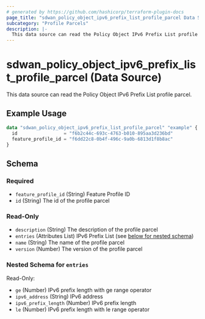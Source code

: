 ```yaml
---
# generated by https://github.com/hashicorp/terraform-plugin-docs
page_title: "sdwan_policy_object_ipv6_prefix_list_profile_parcel Data Source - terraform-provider-sdwan"
subcategory: "Profile Parcels"
description: |-
  This data source can read the Policy Object IPv6 Prefix List profile parcel.
---
```


# sdwan_policy_object_ipv6_prefix_list_profile_parcel (Data Source)

This data source can read the Policy Object IPv6 Prefix List profile parcel.

## Example Usage

```terraform
data "sdwan_policy_object_ipv6_prefix_list_profile_parcel" "example" {
  id                 = "f6b2c44c-693c-4763-b010-895aa3d236bd"
  feature_profile_id = "f6dd22c8-0b4f-496c-9a0b-6813d1f8b8ac"
}
```

<!-- schema generated by tfplugindocs -->
## Schema

### Required

- `feature_profile_id` (String) Feature Profile ID
- `id` (String) The id of the profile parcel

### Read-Only

- `description` (String) The description of the profile parcel
- `entries` (Attributes List) IPv6 Prefix List (see [below for nested schema](#nestedatt--entries))
- `name` (String) The name of the profile parcel
- `version` (Number) The version of the profile parcel

<a id="nestedatt--entries"></a>
### Nested Schema for `entries`

Read-Only:

- `ge` (Number) IPv6 prefix length with ge range operator
- `ipv6_address` (String) IPv6 address
- `ipv6_prefix_length` (Number) IPv6 prefix length
- `le` (Number) IPv6 prefix length with le range operator
